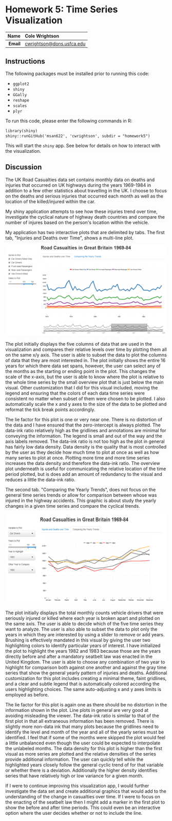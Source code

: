 Homework 5: Time Series Visualization
==============================

| **Name**  | Cole Wrightson  |
|----------:|:-------------|
| **Email** | cwrightson@dons.usfca.edu |

## Instructions ##

The following packages must be installed prior to running this code:

- `ggplot2`
- `shiny`
- `GGally`
- `reshape`
- `scales`
- `plyr`

To run this code, please enter the following commands in R:

```
library(shiny)
shiny::runGitHub('msan622', 'cwrightson', subdir = "homework5")
```

This will start the `shiny` app. See below for details on how to interact with the visualization.

## Discussion ##

The UK Road Casualties data set contains monthly data on deaths and injuries that occurred on UK highways during the years 1969-1984 in addition to a few other statistics about travelling in the UK.
I choose to focus on the deaths and serious injuries that occurred each month as well as the location of the killed/injured within the car. 
  
My shiny application attempts to see how these injuries trend over time, investigate the cyclical nature of highway death countries and compare the number of injures based on the person's location within the vehicle. 

My application has two interactive plots that are delimited by tabs.
The first tab, "Injuries and Deaths over Time", shows a multi-line plot.

![Plot1](Plot1.png)

The plot initially displays the five columns of data that are used in the visualization and compares their relative levels over time by plotting them all on the same x/y axis. The user is able to subset the data to plot the columns of data that they are most interested in.  The plot initially shows the entire 16 years for which there data set spans, however, the user can select any of the months as the starting or ending point in the plot. This changes the scale of the x-axis, but the user is able to know where the plot is relative to the whole time series by the small overview plot that is just below the main visual.  Other customization that I did for this visual included, moving the legend and ensuring that the colors of each data time series were consistent no matter when subset of them were chosen to be plotted. I also automatically scale the x and y axes to the size of the data to be plotted and reformat the tick break points accordingly. 

The lie factor for this plot is one or very near one. There is no distortion of the data and I have ensured that the zero-intercept is always plotted. The data-ink ratio relatively high as the gridlines and annotations are minimal for conveying the information.  The legend is small and out of the way and the axis labels removed.  The data-ink ratio is not too high as the plot in general has fairly low data density.  Data density is the quality that is most controlled by the user as they decide how much time to plot at once as well as how many series to plot at once.  Plotting more time and more time series increases the data density and therefore the data-ink ratio.  The overview plot underneath is useful for communicating the relative location of the time period plotted, but is does add an amount of redundancy to the visual and reduces a little the data-ink ratio.

The second tab. "Comparing the Yearly Trends", does not focus on the general time series trends or allow for comparison between whose was injured in the highway accidents. This graphic is about study the yearly changes in a given time series and compare the cyclical trends.

![Plot2](Plot2.png)

The plot initially displays the total monthly counts vehicle drivers that were seriously injured or killed where each year is broken apart and plotted on the same axis.  The user is able to decide which of the five time series they want to analyze.  The user is also able to subset the data to plot only the years in which they are interested by using a slider to remove or add years.  Brushing is effectively mandated in this visual by giving the user two highlighting colors to identify particular years of interest.  I have initialized the plot to highlight the years 1982 and 1983 because those are the years directly before and after a mandatory seatbelt law was enacted in the United Kingdom. The user is able to choose any combination of two year to highlight for comparison both against one another and against the gray time series that show the general yearly pattern of injuries and deaths. Additional customization for this plot includes creating a minimal theme, faint gridlines, and a clear and subtle legend that is automatically colored according the users highlighting choices.  The same auto-adjusting x and y axes limits is employed as before. 

The lie factor for this plot is again one as there should be no distortion in the information shown in the plot.  Line plots in general are very good at avoiding misleading the viewer.  The data-ink ratio is similar to that of the first plot in that all extraneous information has been removed.  There is slightly more non-data ink that many plots because the gridlines need to identify the level and month of the year and all of the yearly series must be identified.  I feel that if some of the months were skipped the plot would feel a little unbalanced even though the user could be expected to interpolate the unlabeled months. The data density for this plot is higher than the first visual as more series are plotted and the relative densities of the series provide additional information.  The user can quickly tell while the highlighted years closely follow the general cyclic trend of for that variable or whether there is a deviation.  Additionally the higher density identifies series that have relatively high or low variance for a given month. 

If I were to continue improving this visualization app, I would further investigate the data set and create additional graphics that would add to the understanding of the change in casualties over time. If I were to focus on the enacting of the seatbelt law then I might add a marker in the first plot to show the before and after time periods.  This could even be an interactive option where the user decides whether or not to include the line. 




